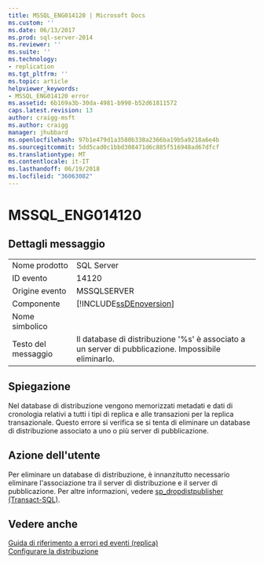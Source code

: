 ```yaml
---
title: MSSQL_ENG014120 | Microsoft Docs
ms.custom: ''
ms.date: 06/13/2017
ms.prod: sql-server-2014
ms.reviewer: ''
ms.suite: ''
ms.technology:
- replication
ms.tgt_pltfrm: ''
ms.topic: article
helpviewer_keywords:
- MSSQL_ENG014120 error
ms.assetid: 6b169a3b-30da-4981-b998-b52d61811572
caps.latest.revision: 13
author: craigg-msft
ms.author: craigg
manager: jhubbard
ms.openlocfilehash: 97b1e479d1a3580b338a2366ba19b5a9218a6e4b
ms.sourcegitcommit: 5dd5cad0c1bbd308471d6c885f516948ad67dfcf
ms.translationtype: MT
ms.contentlocale: it-IT
ms.lasthandoff: 06/19/2018
ms.locfileid: "36063082"
---
```

# <a name="mssqleng014120"></a>MSSQL_ENG014120
    
## <a name="message-details"></a>Dettagli messaggio  
  
|||  
|-|-|  
|Nome prodotto|SQL Server|  
|ID evento|14120|  
|Origine evento|MSSQLSERVER|  
|Componente|[!INCLUDE[ssDEnoversion](../../includes/ssdenoversion-md.md)]|  
|Nome simbolico||  
|Testo del messaggio|Il database di distribuzione '%s' è associato a un server di pubblicazione. Impossibile eliminarlo.|  
  
## <a name="explanation"></a>Spiegazione  
 Nel database di distribuzione vengono memorizzati metadati e dati di cronologia relativi a tutti i tipi di replica e alle transazioni per la replica transazionale. Questo errore si verifica se si tenta di eliminare un database di distribuzione associato a uno o più server di pubblicazione.  
  
## <a name="user-action"></a>Azione dell'utente  
 Per eliminare un database di distribuzione, è innanzitutto necessario eliminare l'associazione tra il server di distribuzione e il server di pubblicazione. Per altre informazioni, vedere [sp_dropdistpublisher &#40;Transact-SQL&#41;](/sql/relational-databases/system-stored-procedures/sp-dropdistpublisher-transact-sql).  
  
## <a name="see-also"></a>Vedere anche  
 [Guida di riferimento a errori ed eventi &#40;replica&#41;](errors-and-events-reference-replication.md)   
 [Configurare la distribuzione](configure-distribution.md)  
  
  

